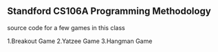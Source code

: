 ## Standford CS106A Programming Methodology

source code for a few games in this class

1.Breakout Game
2.Yatzee Game
3.Hangman Game
